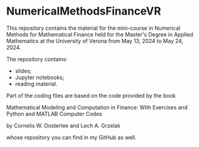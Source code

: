 # NumericalMethodsFinanceVR

This repository contains the material for the mini-course in Numerical Methods for Mathematical Finance held for the Master's Degree in Applied Mathematics at the University of Verona from May 13, 2024 to May 24, 2024.

The repository contains:
- slides;
- Jupyter notebooks;
- reading material.
  
Part of the coding files are based on the code provided by the book 

Mathematical Modeling and Computation in Finance: With Exercises and Python and MATLAB Computer Codes

by Cornelis W. Oosterlee and Lech A. Grzelak 

whose repository you can find in my GitHub as well.

